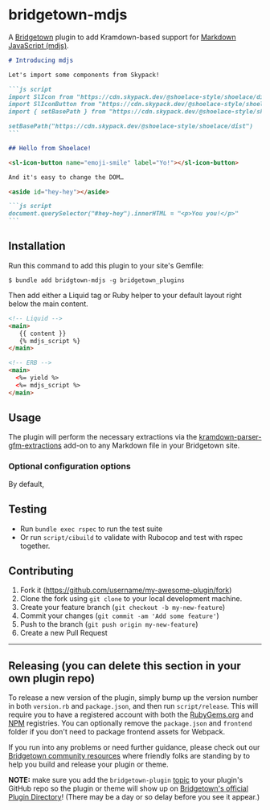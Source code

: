 # bridgetown-mdjs

A [Bridgetown](https://www.bridgetownrb.com) plugin to add Kramdown-based support for [Markdown JavaScript (mdjs)](https://rocket.modern-web.dev/docs/markdown-javascript/overview/).

~~~markdown
# Introducing mdjs

Let's import some components from Skypack!

```js script
import SlIcon from "https://cdn.skypack.dev/@shoelace-style/shoelace/dist/components/icon/icon.js"
import SlIconButton from "https://cdn.skypack.dev/@shoelace-style/shoelace/dist/components/icon-button/icon-button.js"
import { setBasePath } from "https://cdn.skypack.dev/@shoelace-style/shoelace/dist/utilities/base-path.js"

setBasePath("https://cdn.skypack.dev/@shoelace-style/shoelace/dist")
```

## Hello from Shoelace!

<sl-icon-button name="emoji-smile" label="Yo!"></sl-icon-button>

And it's easy to change the DOM…

<aside id="hey-hey"></aside>

```js script
document.querySelector("#hey-hey").innerHTML = "<p>You you!</p>"
```
~~~

## Installation

Run this command to add this plugin to your site's Gemfile:

```shell
$ bundle add bridgtown-mdjs -g bridgetown_plugins
```

Then add either a Liquid tag or Ruby helper to your default layout right below the main content.

```html
<!-- Liquid -->
<main>
   {{ content }}
   {% mdjs_script %}
</main>

<!-- ERB -->
<main>
  <%= yield %>
  <%= mdjs_script %>
</main>
```

## Usage

The plugin will perform the necessary extractions via the [kramdown-parser-gfm-extractions](https://github.com/bridgetownrb/kramdown-parser-gfm-extractions) add-on to any Markdown file in your Bridgetown site.

### Optional configuration options

By default, 

## Testing

* Run `bundle exec rspec` to run the test suite
* Or run `script/cibuild` to validate with Rubocop and test with rspec together.

## Contributing

1. Fork it (https://github.com/username/my-awesome-plugin/fork)
2. Clone the fork using `git clone` to your local development machine.
3. Create your feature branch (`git checkout -b my-new-feature`)
4. Commit your changes (`git commit -am 'Add some feature'`)
5. Push to the branch (`git push origin my-new-feature`)
6. Create a new Pull Request

----

## Releasing (you can delete this section in your own plugin repo)

To release a new version of the plugin, simply bump up the version number in both `version.rb` and
`package.json`, and then run `script/release`. This will require you to have a registered account
with both the [RubyGems.org](https://rubygems.org) and [NPM](https://www.npmjs.com) registries.
You can optionally remove the `package.json` and `frontend` folder if you don't need to package frontend
assets for Webpack.

If you run into any problems or need further guidance, please check out our [Bridgetown community resources](https://www.bridgetownrb.com/docs/community)
where friendly folks are standing by to help you build and release your plugin or theme.

**NOTE:** make sure you add the `bridgetown-plugin` [topic](https://github.com/topics/bridgetown-plugin) to your
plugin's GitHub repo so the plugin or theme will show up on [Bridgetown's official Plugin Directory](https://www.bridgetownrb.com/plugins)! (There may be a day or so delay before you see it appear.)
